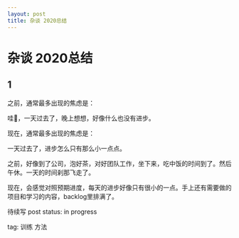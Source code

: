 ```yaml
---
layout: post
title: 杂谈 2020总结
---
```


# 杂谈 2020总结

## 1

之前，通常最多出现的焦虑是：

哇，一天过去了，晚上想想，好像什么也没有进步。

现在，通常最多出现的焦虑是：

一天过去了，进步怎么只有那么小一点点。

之前，好像到了公司，泡好茶，对好团队工作，坐下来，吃中饭的时间到了。然后午休。一天的时间刹那飞走了。

现在，会感觉对照预期进度，每天的进步好像只有很小的一点。手上还有需要做的项目和学习的内容，backlog里排满了。




待续写
post status: in progress

tag: 训练 方法
